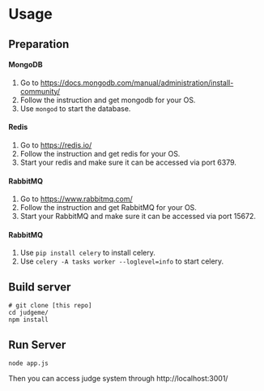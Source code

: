 # Usage

## Preparation

#### MongoDB
1. Go to https://docs.mongodb.com/manual/administration/install-community/
2. Follow the instruction and get mongodb for your OS.
3. Use `mongod` to start the database.

#### Redis
1. Go to https://redis.io/
2. Follow the instruction and get redis for your OS.
3. Start your redis and make sure it can be accessed via port 6379.

#### RabbitMQ
1. Go to https://www.rabbitmq.com/
2. Follow the instruction and get RabbitMQ for your OS.
3. Start your RabbitMQ and make sure it can be accessed via port 15672.

#### RabbitMQ
1. Use `pip install celery` to install celery.
2. Use `celery -A tasks worker --loglevel=info` to start celery.

## Build server
```
# git clone [this repo]
cd judgeme/
npm install
```

## Run Server
```
node app.js
```
Then you can access judge system through http://localhost:3001/

